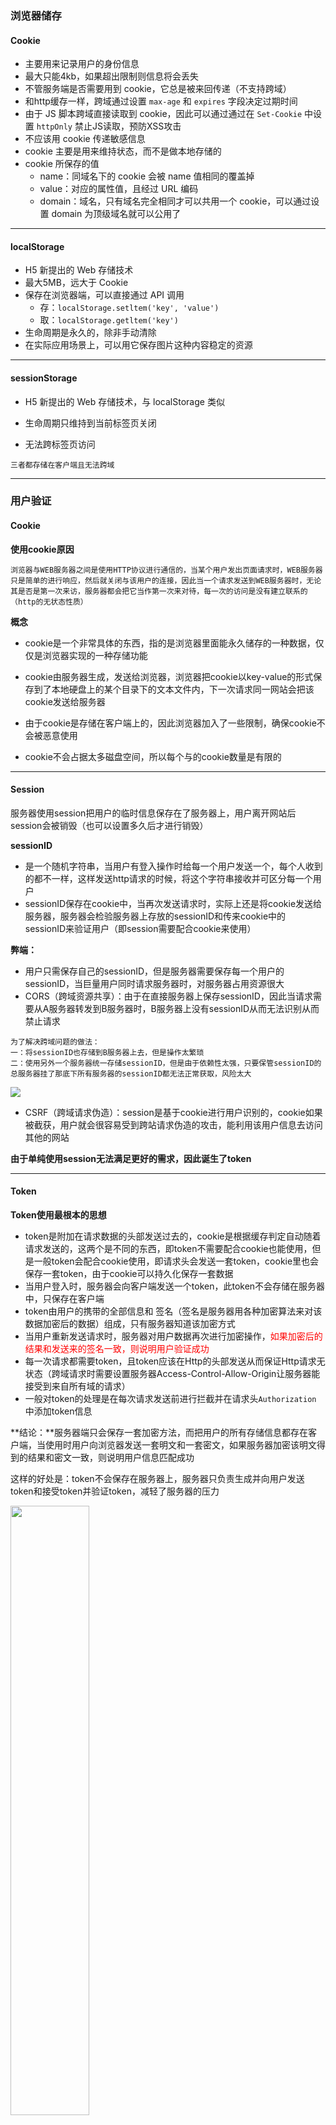 ### 浏览器储存

#### Cookie

- 主要用来记录用户的身份信息
- 最大只能4kb，如果超出限制则信息将会丢失
- 不管服务端是否需要用到 cookie，它总是被来回传递（不支持跨域）
- 和http缓存一样，跨域通过设置 `max-age` 和 `expires` 字段决定过期时间
- 由于 JS 脚本跨域直接读取到 cookie，因此可以通过通过在 `Set-Cookie` 中设置 `httpOnly` 禁止JS读取，预防XSS攻击
- 不应该用 cookie 传递敏感信息
- cookie 主要是用来维持状态，而不是做本地存储的
- cookie 所保存的值
  - name：同域名下的 cookie 会被 name 值相同的覆盖掉
  - value：对应的属性值，且经过 URL 编码
  - domain：域名，只有域名完全相同才可以共用一个 cookie，可以通过设置 domain 为顶级域名就可以公用了

---

#### localStorage

- H5 新提出的 Web 存储技术
- 最大5MB，远大于 Cookie
- 保存在浏览器端，可以直接通过 API 调用
  - 存：`localStorage.setltem('key', 'value')`
  - 取：`localStorage.getltem('key')`
- 生命周期是永久的，除非手动清除
- 在实际应用场景上，可以用它保存图片这种内容稳定的资源

---

#### sessionStorage

- H5 新提出的 Web 存储技术，与 localStorage 类似

- 生命周期只维持到当前标签页关闭
- 无法跨标签页访问

```
三者都存储在客户端且无法跨域
```



---

### 用户验证

#### Cookie

**使用cookie原因**

```
浏览器与WEB服务器之间是使用HTTP协议进行通信的，当某个用户发出页面请求时，WEB服务器只是简单的进行响应，然后就关闭与该用户的连接，因此当一个请求发送到WEB服务器时，无论其是否是第一次来访，服务器都会把它当作第一次来对待，每一次的访问是没有建立联系的（http的无状态性质）
```

**概念**

- cookie是一个非常具体的东西，指的是浏览器里面能永久储存的一种数据，仅仅是浏览器实现的一种存储功能

- cookie由服务器生成，发送给浏览器，浏览器把cookie以key-value的形式保存到了本地硬盘上的某个目录下的文本文件内，下一次请求同一网站会把该cookie发送给服务器

- 由于cookie是存储在客户端上的，因此浏览器加入了一些限制，确保cookie不会被恶意使用
- cookie不会占据太多磁盘空间，所以每个与的cookie数量是有限的



-----

#### Session

服务器使用session把用户的临时信息保存在了服务器上，用户离开网站后session会被销毁（也可以设置多久后才进行销毁）

**sessionID** 

- 是一个随机字符串，当用户有登入操作时给每一个用户发送一个，每个人收到的都不一样，这样发送http请求的时候，将这个字符串接收并可区分每一个用户
- sessionID保存在cookie中，当再次发送请求时，实际上还是将cookie发送给服务器，服务器会检验服务器上存放的sessionID和传来cookie中的sessionID来验证用户（即session需要配合cookie来使用）

**弊端：**

- 用户只需保存自己的sessionID，但是服务器需要保存每一个用户的sessionID，当巨量用户同时请求服务器时，对服务器占用资源很大
- CORS（跨域资源共享）：由于在直接服务器上保存sessionID，因此当请求需要从A服务器转发到B服务器时，B服务器上没有sessionID从而无法识别从而禁止请求

```
为了解决跨域问题的做法：
一：将sessionID也存储到B服务器上去，但是操作太繁琐
二：使用另外一个服务器统一存储sessionID，但是由于依赖性太强，只要保管sessionID的总服务器挂了那底下所有服务器的sessionID都无法正常获取，风险太大
```

<img src="https://img-blog.csdnimg.cn/20200602111716157.png" style="margin:0">

- CSRF（跨域请求伪造）：session是基于cookie进行用户识别的，cookie如果被截获，用户就会很容易受到跨站请求伪造的攻击，能利用该用户信息去访问其他的网站

**由于单纯使用session无法满足更好的需求，因此诞生了token**



-----

#### Token

**Token使用最根本的思想**

- token是附加在请求数据的头部发送过去的，cookie是根据缓存判定自动随着请求发送的，这两个是不同的东西，即token不需要配合cookie也能使用，但是一般token会配合cookie使用，即请求头会发送一套token，cookie里也会保存一套token，由于cookie可以持久化保存一套数据
- 当用户登入时，服务器会向客户端发送一个token，此token不会存储在服务器中，只保存在客户端
- token由用户的携带的全部信息和 签名（签名是服务器用各种加密算法来对该数据加密后的数据）组成，只有服务器知道该加密方式
- 当用户重新发送请求时，服务器对用户数据再次进行加密操作，<span style="color:red">如果加密后的结果和发送来的签名一致，则说明用户验证成功</span>
- 每一次请求都需要token，且token应该在Http的头部发送从而保证Http请求无状态（跨域请求时需要设置服务器Access-Control-Allow-Origin让服务器能接受到来自所有域的请求）
- 一般对token的处理是在每次请求发送前进行拦截并在请求头`Authorization` 中添加token信息

**结论：**服务器端只会保存一套加密方法，而把用户的所有存储信息都存在客户端，当使用时用户向浏览器发送一套明文和一套密文，如果服务器加密该明文得到的结果和密文一致，则说明用户信息匹配成功

这样的好处是：token不会保存在服务器上，服务器只负责生成并向用户发送token和接受token并验证token，减轻了服务器的压力

<img src="https://img-blog.csdnimg.cn/20200602114645389.png" style="margin:0;height:50%;width:50%">

**Token优势**

- 客户端存储的Tokens是无状态且能被扩展的，在负载均衡时能将用户信息从一个服务器传到另一个上

- 请求中发送token而不是发送cookie可以避免CSRF（跨站请求伪造） 攻击，即使在客户端中使用cookie存储token，cookie也仅仅是一个存储机制而不用于认证

- token能够创建与其他程序共享权限的程序，如一些网站可绑定QQ号用QQ号进行登入

**Token生成**

- 使用设备的mac地址作为token，保证唯一性，但是这样就和session一样需要将数据保存到服务器才能验证了
- 使用sessionID作为用户识别标志存储在token返回给客户端，因此session过期了token也会过期

**Token时效机制**

一般token的时效都很短，离开浏览器短时间后即销毁，但是可以设置当用户在页面中存在操作时，当接近过期时间时，则继续更新时间

<img src="https://img-blog.csdnimg.cn/20200602144431829.png" style="margin:0;">



```
但是token也不是绝对安全的，还会涉及到很多隐患问题，具体看
https://hasura.io/blog/best-practices-of-using-jwt-with-graphql/
```



----

### 缓存

#### 强缓存

- 不需要发送请求到服务端请求特定文件（如图片资源），直接读取浏览器本地缓存
- 使用强缓存读取而来的资源状态码为200
- 强缓存分为`Disk Cache`和`Memory Cache`分别表示缓存文件存储在硬盘还是内存中，存放位置由浏览器控制

**是否强缓存由三个Header属性控制：Expires、Cache-Control、Pragma**

- **Expires**

  Expires 的值是一个 HTTP 日期，在浏览器发起请求时，会根据系统时间和 Expires 的值进行比较，如果系统时间超过了 Expires 的值，缓存失效

  由于和系统时间进行比较，所以当系统时间和服务器时间不一致的时候，会有缓存有效期不准的问题

  Expires 的优先级在三个 Header 属性中是最低的

- **Cache-Control**

  - max-age：单位是秒，缓存时间计算的方式是距离发起的时间的秒数，超过间隔的秒数缓存失效

  - no-cache：不使用强缓存，需要与服务器验证缓存是否新鲜（可以缓存，但每次用应该去想服务器验证缓存是否可用）

  - no-store：禁止使用缓存（包括协商缓存），每次都向服务器请求最新的资源

  - private：专用于个人的缓存，中间代理、CDN 等不能缓存此响应

  - public：响应可以被中间代理、CDN 等缓存

  - must-revalidate：在缓存过期前可以使用，过期后必须向服务器验证

- **Pragma**

  Pragma 只有一个属性值，就是 no-cache ，效果和 Cache-Control 中的 no-cache 一致，不使用强缓存，需要与服务器验证缓存是否新鲜

  Pragma在 3 个头部属性中的优先级最高

```jsx
// express服务器例子：
const express = require('express');
const app = express();
var options = { 
  etag: false, // 禁用协商缓存
  lastModified: false, // 禁用协商缓存
  setHeaders: (res, path, stat) => {
    res.set('Cache-Control', 'max-age=10'); // 强缓存超时时间为10秒
  },
};
app.use(express.static((__dirname + '/public'), options));
app.listen(3000);
```



----

#### 协商缓存

- 当浏览器的强缓存失效的时候或者请求头中设置了不走强缓存，并且在请求头中设置了`If-Modified-Since`或者`If-None-Match`时，进入协商缓存，协商缓存将这两个属性值到服务端去验证资源

```
If-Moified-Since: Tue, 28 Nov 2017 05:14:02 GMT
If-None-Match: W/"5a1cf09a-63c6"
```

- 服务器通过`If-Modified-Since`和`If-None-Match`字段验证当前请求的服务器的资源是否有过修改，如果有修改返回200状态码和修改后的文件，如果无修改则返回304状态码，且知道即便缓存时间过期但文件仍是最新版本依旧可使用，加载本地资源

- 如果命中了协商缓存，返回 304 状态，加载浏览器缓存，并且响应头会设置 `Last-Modified `或者 `ETag `属性

**ETag和If-None-Match**

- `ETag/If-None-Match` 的值是一串 hash 码，代表的是一个资源的标识符，当服务端的文件变化的时候，它的 hash码会随之改变，通过请求头中的`If-None-Match`和当前文件的 hash 值进行比较，如果相等则表示命中协商缓存
- `ETag` 有强弱校验之分，如果 hash 码是以 `W/` 开头的一串字符串，说明此时协商缓存的校验是弱校验的，只有服务器上的文件差异（根据 ETag 计算方式来决定）达到能够触发 hash 值后缀变化的时候，才会真正地请求资源，否则返回 304 并加载浏览器缓存

**Last-Modified和If-Modified-Since**

- `Last-Modified/If-Modified-Since` 的值代表的是文件的最后修改时间

- 第一次请求服务端会把资源的最后修改时间放到`Last-Modified`响应头中，第二次发起请求的时候，请求头会带上上一次响应头中的`Last-Modified`的时间，并放到`If-Modified-Since`请求头属性中

- 服务端根据文件最后一次修改时间和`If-Modified-Since`的值进行比较，如果相等，返回 304 ，并加载浏览器缓存

```jsx
// express服务器例子：
const express = require('express');
const app = express();
var options = { 
  etag: true, // 开启协商缓存
  lastModified: true, // 开启协商缓存
  setHeaders: (res, path, stat) => {
    res.set({
      'Cache-Control': 'max-age=00', // 浏览器不走强缓存
      'Pragma': 'no-cache', // 浏览器不走强缓存
    });
  },
};
```

**使用ETag和If-None-Match的原因**

解决了`Last-Modified/If-Modified-Since`所解决不了的问题：

- 如果文件的修改频率在秒级以下，`Last-Modified/If-Modified-Since` 会错误地返回 304

- 如果文件被修改了，但是内容没有任何变化的时候，`Last-Modified/If-Modified-Since` 会错误地返回 304

  

----

**缓存总机制**

<img src="https://img-blog.csdnimg.cn/20200602162049187.png" style="margin:0;">



----

#### 启发式缓存

当请求没有可用来确定缓存过期的字段时，不会直接进入协商缓存阶段，而是进入启发式缓存

```
Age:23146
Cache-Control: public
Date:Tue, 28 Nov 2017 12:26:41 GMT
Last-Modified:Tue, 28 Nov 2017 05:14:02 GMT
Vary:Accept-Encoding
```

**根据响应头中2个时间字段 Date 和 Last-Modified 之间的时间差值，取其值的10%作为缓存时间周期**



----

### 解决跨域

```
https://developer.mozilla.org/zh-CN/docs/Web/HTTP/Access_control_CORS
```

#### 跨域

当一个资源从与该资源本身所在的服务器不同的域、协议或端口请求一个资源时，资源会发起一个跨域 HTTP 请求

```
比如，站点 http://domain-a.com 的某 HTML 页面通过 <img> 的 src 请求 http://domain-b.com/image.jpg。网络上的许多页面都会加载来自不同域的CSS样式表，图像和脚本等资源
```

<img src="https://img-blog.csdnimg.cn/20200608091823187.png" style="margin:0;width:500px">

出于安全原因，浏览器限制从脚本内发起的跨源HTTP请求（不一定是浏览器限制了发起跨站请求，也可能是跨站请求可以正常发起，但是返回结果被浏览器拦截了）

如 `XMLHttpRequest`和 `Fetch` API 遵循同源策略，这意味着使用这些API 的 Web 应用程序只能从加载应用程序的同一个域请求HTTP资源，除非响应报文包含了正确CORS响应头

----

#### CORS

CORS（跨域资源共享）是一种机制，它使用额外的 HTTP 头来告诉浏览器 让运行在一个 origin (domain) 上的 Web 应用被准许访问来自不同源服务器上的指定的资源

**使用 CORS 的一些场景**

- 由 `XMLHttpRequest` 或 `Fetch` 发起的跨域 HTTP 请求
- 使用到外部的资源（如link标签中引入的字体库，图标库等）
- WebGL 贴图
- 使用 `drawImage` 将 `Images/video` 画面绘制到 canvas

----

**跨域的特点**

A服务器可以正常发送请求到B服务器，B服务器返回数据给A服务器时，会被A服务器拦截掉

因此如果想让A服务器能正常接收到B服务器的返回信息，需要对B服务器的返回信息上添加特定的请求头，A服务器识别这些请求头，如果满足条件，则不会拦截这些数据

----

**跨域请求分为：简单请求和预检请求**

- 简单请求

  请求满足以下规则则属于简单请求

```markdown
请求方式
	仅限GET、POST、HEAD
请求头字段
	Content-Type的值仅限为text/plain、multipart/form-data、application/x-www-form-urlencoded
请求内容
	XMLHttpRequestUpload对象均没有注册任何事件监听器
	【可使用XMLHttpRequest.upload属性访问XMLHttpRequestUpload对象检查】
	请求中没有ReadableStream对象
```

- 复杂请求

  不满足简单请求的皆为复杂请求，在发送复杂请求前，会发送一个预检请求，预检请求的方式为`OPTION`，通过该请求来得知服务器是否允许跨域请求，不允许则不再发送请求，预检请求的使用，可以避免跨域请求对服务器的用户数据产生未预期的影响

----

**服务器控制CROS的主要头信息字段：**

- **Access-Control-Allow-Origin**

  必须字段，浏览器通过设置该字段表示开启CROS，它指定允许进入来源的域名、ip+端口号 。 如果值是 `*`，表示接受任意的域名请求

- **Access-Control-Allow-Credentials**

  可选字段，它设置是否可以允许发送cookie，true表示cookie包含在请求中，false则相反，默认为false

- **Access-Control-Max-Age**

  可选字段，用于配置CORS缓存时间，即本次请求的有效期，单位为秒

- **Access-Control-Allow-Methods**

  可选字段，设置允许请求的方法

- **Access-Control-Allow-Headers**

  可选字段，设置允许的请求头信息

-----

**请求特点**

跨源资源共享标准新增了一组 HTTP 首部字段，允许服务器声明哪些源站通过浏览器有权限访问哪些资源。另外，规范要求，对那些可能对服务器数据产生副作用的 HTTP 请求方法（特别是 `GET` 以外的 HTTP 请求，或者搭配某些 MIME 类型的 `POST` 请求），浏览器必须首先使用 `OPTIONS`方法发起一个预检请求，从而获知服务端是否允许该跨源请求。服务器确认允许之后，才发起实际的 HTTP 请求。在预检请求的返回中，服务器端也可以通知客户端，是否需要携带身份凭证（包括 Cookies 和 HTTP 认证相关数据）

CORS请求失败会产生错误，但是为了安全，在JavaScript代码层面是无法获知到底具体是哪里出了问题，只能查看浏览器的控制台以得知具体是哪里出现了错误



----

#### Nginx 反向代理


